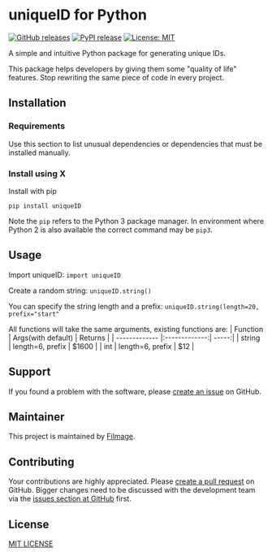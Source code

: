 # uniqueID for Python

[![GitHub releases](https://img.shields.io/github/release/greenbone/PROJECT.svg)](https://github.com/w-kuipers/UniqueID/releases)
[![PyPI release](https://img.shields.io/pypi/v/PROJECT.svg)](https://pypi.org/project/PROJECT/)
[![License: MIT](https://img.shields.io/badge/License-MIT-yellow.svg)](https://opensource.org/licenses/MIT)

A simple and intuitive Python package for generating unique IDs.

This package helps developers by giving them some "quality of life" features. Stop rewriting the same piece of code in every project.

## Installation

### Requirements

Use this section to list unusual dependencies or dependencies that must be installed manually.

### Install using X

Install with pip

    pip install uniqueID

Note the `pip` refers to the Python 3 package manager. In environment where Python 2 is also available the correct command may be `pip3`.

## Usage

Import uniqueID:
`import uniqueID`

Create a random string:
`uniqueID.string()`

You can specify the string length and a prefix:
`uniqueID.string(length=20, prefix="start"`

All functions will take the same arguments, existing functions are:
| Function        | Args(with default)           | Returns  |
| ------------- |:-------------:| -----:|
| string      | length=6, prefix  | $1600 |
| int     | length=6, prefix      |   $12 |
## Support

If you found a problem with the software, please [create an issue](https://github.com/w-kuipers/UniqueID/issues) on GitHub.

## Maintainer

This project is maintained by [Filmage](https://www.filmage.nl/).

## Contributing

Your contributions are highly appreciated. Please [create a pull request](https://github.com/w-kuipers/UniqueID/pulls) on GitHub. Bigger changes need to be discussed with the development team via the [issues section at GitHub](https://github.com/w-kuipers/UniqueID/issues) first.


## License

[MIT LICENSE](https://github.com/w-kuipers/UniqueID/master/LICENSE)